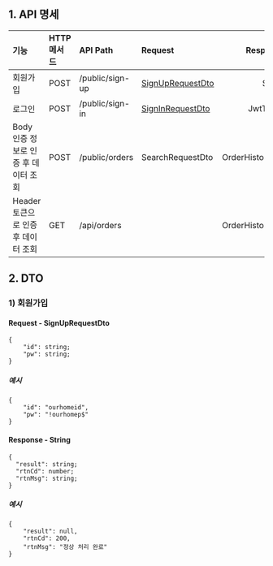 ## 1. API 명세 
|기능|HTTP 메서드|API Path|Request|Response|
|:------|:---|:-------|:----|----:|
|회원가입|POST|/public/sign-up|[SignUpRequestDto](DTOs.md#signuprequestdto)|String|
|로그인|POST|/public/sign-in|[SignInRequestDto](DTOs.md#signinrequestdto)|JwtToken|
|Body 인증 정보로 인증 후 데이터 조회|POST|/public/orders|SearchRequestDto|OrderHistoryDto|
|Header 토큰으로 인증 후 데이터 조회|GET|/api/orders||OrderHistoryDto|


## 2. DTO
### 1) 회원가입 
#### Request - SignUpRequestDto
```
{
    "id": string;
    "pw": string;
}
```

##### 예시
```
{
    "id": "ourhomeid",
    "pw": "!ourhomep$"
}
```


#### Response - String
```
{
  "result": string;
  "rtnCd": number;
  "rtnMsg": string;
}
```
##### 예시
```
{
    "result": null,
    "rtnCd": 200,
    "rtnMsg": "정상 처리 완료"
}
```
